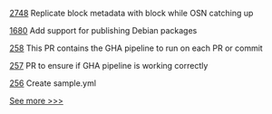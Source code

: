 
[2748](https://github.com/hyperledger/fabric/pull/2748) Replicate block metadata with block while OSN catching up

[1680](https://github.com/hyperledger/indy-node/pull/1680) Add support for publishing Debian packages

[258](https://github.com/hyperledger-labs/blockchain-carbon-accounting/pull/258) This PR contains the GHA pipeline to run on each PR or commit

[257](https://github.com/hyperledger-labs/blockchain-carbon-accounting/pull/257) PR to ensure if GHA pipeline is working correctly

[256](https://github.com/hyperledger-labs/blockchain-carbon-accounting/pull/256) Create sample.yml


[See more >>>](https://start-here.hyperledger.org/pull-requests)
